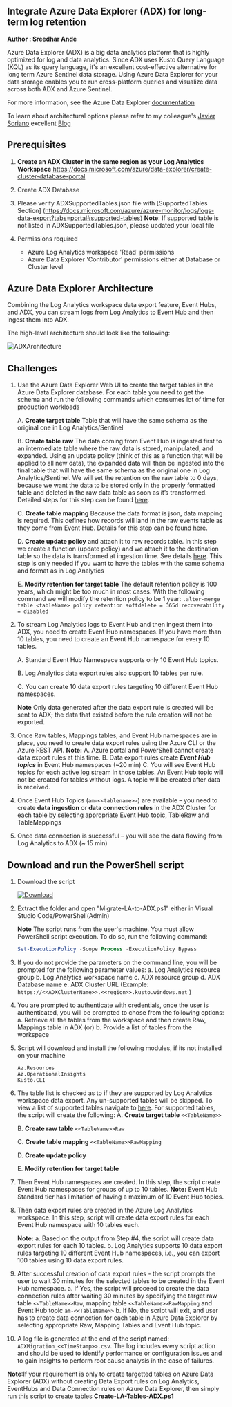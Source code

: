 ## Integrate Azure Data Explorer (ADX) for long-term log retention
**Author : Sreedhar Ande**

Azure Data Explorer (ADX) is a big data analytics platform that is highly optimized for log and data analytics. Since ADX uses Kusto Query Language (KQL) as its query language, it's an excellent cost-effective alternative for long term Azure Sentinel data storage. Using Azure Data Explorer for your data storage enables you to run cross-platform queries and visualize data across both ADX and Azure Sentinel.

For more information, see the Azure Data Explorer [documentation](https://docs.microsoft.com/azure/sentinel/store-logs-in-azure-data-explorer)

To learn about architectural options please refer to my colleague's [Javier Soriano](https://github.com/javiersoriano) excellent [Blog](https://techcommunity.microsoft.com/t5/azure-sentinel/using-azure-data-explorer-for-long-term-retention-of-azure/ba-p/1883947)

## Prerequisites
1. **Create an ADX Cluster in the same region as your Log Analytics Workspace**
	https://docs.microsoft.com/azure/data-explorer/create-cluster-database-portal

2. Create ADX Database

3. Please verify ADXSupportedTables.json file with [SupportedTables Section] (https://docs.microsoft.com/azure/azure-monitor/logs/logs-data-export?tabs=portal#supported-tables)
   **Note**: If supported table is not listed in ADXSupportedTables.json, please updated your local file

4. Permissions required
	- Azure Log Analytics workspace 'Read' permissions
	- Azure Data Explorer 'Contributor' permissions either at Database or Cluster level


## Azure Data Explorer Architecture

Combining the Log Analytics workspace data export feature, Event Hubs, and ADX, you can stream logs from Log Analytics to Event Hub and then ingest them into ADX.

The high-level architecture should look like the following:

![ADXArchitecture](./images/AzureDataExplorerArchitecture.png)

## Challenges
1. Use the Azure Data Explorer Web UI to create the target tables in the Azure Data Explorer database. For each table you need to get the schema and run the following commands which consumes lot of time for production workloads

	A. **Create target table** Table that will have the same schema as the original one in Log Analytics/Sentinel

	B. **Create table raw** The data coming from Event Hub is ingested first to an intermediate table where the raw data is stored, manipulated, and expanded. Using an update policy (think of this as a function that will be applied to all new data), the expanded data will then be ingested into the final table that will have the same schema as the original one in Log Analytics/Sentinel. We will set the retention on the raw table to 0 days, because we want the data to be stored only in the properly formatted table and deleted in the raw data table as soon as it’s transformed. Detailed steps for this step can be found [here](https://docs.microsoft.com/azure/data-explorer/ingest-data-no-code?tabs=diagnostic-metrics#create-the-target-tables).

	C. **Create table mapping** Because the data format is json, data mapping is required. This defines how records will land in the raw events table as they come from Event Hub. Details for this step can be found [here](https://docs.microsoft.com/azure/data-explorer/ingest-data-no-code?tabs=diagnostic-metrics#create-table-mappings).

	D. **Create update policy** and attach it to raw records table. In this step we create a function (update policy) and we attach it to the destination table so the data is transformed at ingestion time. See details [here](https://docs.microsoft.com/azure/data-explorer/ingest-data-no-code?tabs=diagnostic-metrics#create-the-update-policy-for-metric-and-log-data). This step is only needed if you want to have the tables with the same schema and format as in Log Analytics

	E.  **Modify retention for target table** The default retention policy is 100 years, which might be too much in most cases. With the following command we will modify the retention policy to be 1 year:
	```.alter-merge table <tableName> policy retention softdelete = 365d recoverability = disabled  ```

2.	To stream Log Analytics logs to Event Hub and then ingest them into ADX, you need to create Event Hub namespaces. If you have more than 10 tables, you need to create an Event Hub namespace for every 10 tables.

	A.	Standard Event Hub Namespace supports only 10 Event Hub topics.

	B.	Log Analytics data export rules also support 10 tables per rule.

	C.	You can create 10 data export rules targeting 10 different Event Hub namespaces.

	**Note**
	Only data generated after the data export rule is created will be sent to ADX; the data that existed before the rule creation will not be exported.

3.	Once Raw tables, Mappings tables, and Event Hub namespaces are in place, you need to create data export rules using the Azure CLI or the Azure REST API.
	**Note:**
	A. Azure portal and PowerShell cannot create data export rules at this time.
	B. Data export rules create ***Event Hub topics*** in Event Hub namespaces (~20 min)
	C. You will see Event Hub topics for each active log stream in those tables. An Event Hub topic will not be created for tables without logs. A topic will be created after data is received.

4.	Once Event Hub Topics (```am-<<tablename>>```) are available – you need to create **data ingestion** or **data connection rules** in the ADX Cluster for each table by selecting appropriate Event Hub topic, TableRaw and TableMappings

5.	Once data connection is successful – you will see the data flowing from Log Analytics to ADX (~ 15 min)


## Download and run the PowerShell script

1. Download the script

   [![Download](./images/Download.png)](https://aka.ms/Sentinel-AzureDataExplorer-Automation)

2. Extract the folder and open "Migrate-LA-to-ADX.ps1" either in Visual Studio Code/PowerShell(Admin)

   **Note**
   The script runs from the user's machine. You must allow PowerShell script execution. To do so, run the following command:

   ```PowerShell
   Set-ExecutionPolicy -Scope Process -ExecutionPolicy Bypass
   ```

3. If you do not provide the parameters on the command line, you will be prompted for the following parameter values:
	a.	Log Analytics resource group
	b.	Log Analytics workspace name
	c.	ADX resource group
	d.	ADX Database name
	e.	ADX Cluster URL (Example: `https://<<ADXClusterName>>.<<region>>.kusto.windows.net` )

4. You are prompted to authenticate with credentials, once the user is authenticated, you will be prompted to chose from the following options:
	a. Retrieve all the tables from the workspace and then create Raw, Mappings table in ADX (or)
	b. Provide a list of tables from the workspace

5. Script will download and install the following modules, if its not installed on your machine
	```
	Az.Resources
	Az.OperationalInsights
	Kusto.CLI
	```
6. The table list is checked as to if they are supported by Log Analytics workspace data export. Any un-supported tables will be skipped. To view a list of supported tables navigate to [here](https://docs.microsoft.com/azure/azure-monitor/logs/logs-data-export?tabs=portal#supported-tables). For supported tables, the script will create the following:
	A. **Create target table** ```<<TableName>>```

	B. **Create raw table** ```<<TableName>>Raw```

	C. **Create table mapping** ```<<TableName>>RawMapping```

	D. **Create update policy**

	E. **Modify retention for target table**

7. Then Event Hub namespaces are created. In this step, the script create Event Hub namespaces for groups of up to 10 tables.
   **Note:** Event Hub Standard tier has limitation of having a maximum of 10 Event Hub topics.

8. Then data export rules are created in the Azure Log Analytics workspace. In this step, script will create data export rules for each Event Hub namespace with 10 tables each.

	**Note:**
	a.	Based on the output from Step #4, the script will create data export rules for each 10 tables.
	b.	Log Analytics supports 10 data export rules targeting 10 different Event Hub namespaces, i.e., you can export 100 tables using 10 data export rules.

9. After successful creation of data export rules - the script prompts the user to wait 30 minutes for the selected tables to be created in the Event Hub namespace.
	a. If Yes, the script will proceed to create the data connection rules after waiting 30 minutes by specifying the target raw table ```<<TableName>>Raw```, mapping table ```<<TableName>>RawMapping``` and Event Hub topic ```am-<<TableName>>```
	b. If No, the script will exit, and user has to create data connection for each table in Azure Data Explorer by selecting appropriate Raw, Mapping Tables and Event Hub topic.

10. A log file is generated at the end of the script named:  ```ADXMigration_<<TimeStamp>>.csv```. The log includes every script action and should be used to identify performance or configuration issues and to gain insights to perform root cause analysis in the case of failures.

**Note**:If your requirement is only to create targetted tables on Azure Data Explorer (ADX) without creating Data Export rules on Log Analytics, EventHubs and Data Connection rules on Azure Data Explorer, then simply run this script to create tables **Create-LA-Tables-ADX.ps1**
